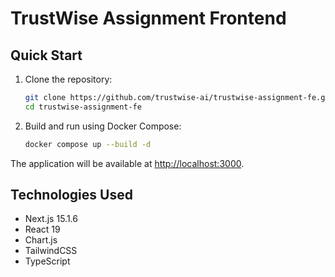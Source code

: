 # TrustWise Assignment Frontend

## Quick Start

1. Clone the repository:
   ```bash
   git clone https://github.com/trustwise-ai/trustwise-assignment-fe.git
   cd trustwise-assignment-fe
   ```

2. Build and run using Docker Compose:
   ```bash
   docker compose up --build -d
   ```

The application will be available at [http://localhost:3000](http://localhost:3000).

## Technologies Used

- Next.js 15.1.6
- React 19
- Chart.js
- TailwindCSS
- TypeScript
